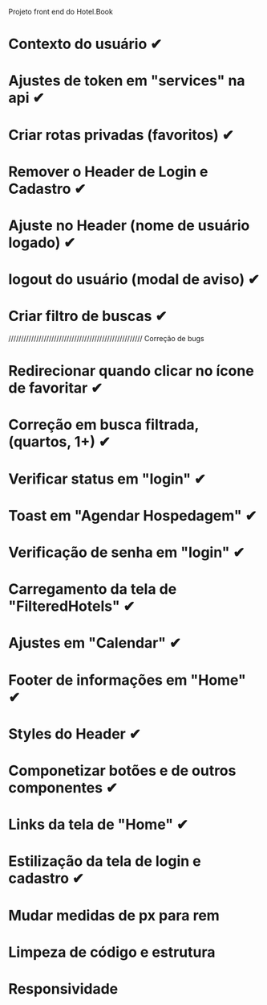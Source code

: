 Projeto front end do Hotel.Book

# Contexto do usuário ✔

# Ajustes de token em "services" na api ✔

# Criar rotas privadas (favoritos) ✔

# Remover o Header de Login e Cadastro ✔

# Ajuste no Header (nome de usuário logado) ✔

# logout do usuário (modal de aviso) ✔

# Criar filtro de buscas ✔

///////////////////////////////////////////////////// Correção de bugs

# Redirecionar quando clicar no ícone de favoritar ✔

# Correção em busca filtrada, (quartos, 1+) ✔

# Verificar status em "login" ✔

# Toast em "Agendar Hospedagem" ✔

# Verificação de senha em "login" ✔

# Carregamento da tela de "FilteredHotels" ✔

# Ajustes em "Calendar" ✔

# Footer de informações em "Home" ✔

# Styles do Header ✔

# Componetizar botões e de outros componentes ✔

# Links da tela de "Home" ✔

# Estilização da tela de login e cadastro ✔

# Mudar medidas de px para rem

# Limpeza de código e estrutura

# Responsividade
